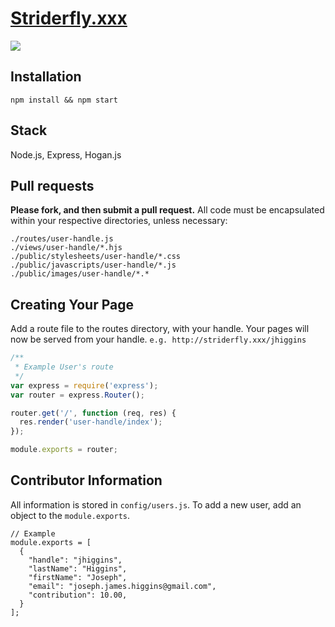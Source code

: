 [Striderfly.xxx](http://striderfly.xxx)
==========
![](http://assets7.thrillist.com/v1/image/1280637/size/tl-today_sq)

## Installation
```
npm install && npm start
```

## Stack
Node.js, Express, Hogan.js

## Pull requests
**Please fork, and then submit a pull request.**  All code must be encapsulated within your respective directories, unless necessary:

```
./routes/user-handle.js
./views/user-handle/*.hjs
./public/stylesheets/user-handle/*.css
./public/javascripts/user-handle/*.js
./public/images/user-handle/*.*
```

## Creating Your Page
Add a route file to the routes directory, with your handle.  Your pages will now be served from your handle.  ```e.g. http://striderfly.xxx/jhiggins```
```js
/**
 * Example User's route
 */
var express = require('express');
var router = express.Router();

router.get('/', function (req, res) {
  res.render('user-handle/index');
});

module.exports = router;

```

## Contributor Information

All information is stored in ```config/users.js```.  To add a new user, add an object to the ```module.exports```.

```
// Example
module.exports = [
  {
    "handle": "jhiggins",
    "lastName": "Higgins",
    "firstName": "Joseph",
    "email": "joseph.james.higgins@gmail.com",
    "contribution": 10.00,
  }
];
```

